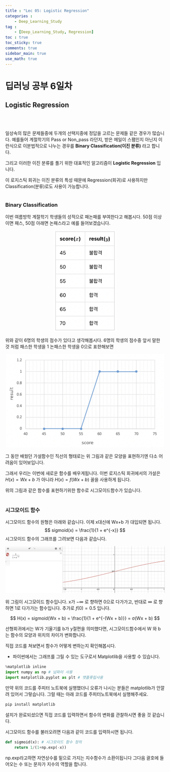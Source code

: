 ```yaml
---
title : "Lec 05: Logistic Regression"
categories :
    - Deep_Learning_Study
tag :
    - [Deep_Learning_Study, Regression]
toc : true
toc_sticky: true
comments: true
sidebar_main: true
use_math: true
---
```


# 딥러닝 공부 6일차
## Logistic Regression
<br>
<br>

일상속의 많은 문제들중에 두개의 선택지중에 정답을 고르는 문제들 같은 경우가 많습니다.
예를들어 계절학기의 Pass or Non_pass 라던지, 받은 메일이 스팸인지 아닌지 이런식으로 이분법적으로 나누는 경우를 **Binary Classification(이진 분류)** 라고 합니다.

그리고 이러한 이진 분류를 풀기 위한 대표적인 알고리즘이 **Logistic Regression** 입니다.

이 로지스틱 회귀는 이진 분류의 특성 때문에 Regression(회귀)로 사용하지만 Classification(분류)로도 사용이 가능합니다.
<br>
<br>

### Binary Classification

이번 여름방학 계절학기 학생들의 성적으로 패논패를 부여한다고 해봅시다.
50점 이상이면 패스, 50점 아래면 논패스라고 예를 들어보겠습니다.

<p align="center"><img src="/MYPICS/lec05/1.png" width = "200" ></p>

위와 같이 6명의 학생의 점수가 있다고 생각해봅시다. 6명의 학생의 점수중 앞서 말한 것 처럼 패스한 학생을 1 논패스한 학생을 0으로 표햔해보면

<p align="center"><img src="/MYPICS/lec05/2.png" width = "500" ></p>

그 동안 배웠던 가설함수인 직선의 형태로는 위 그림과 같은 모양을 표현하기엔 다소 어려움이 있어보입니다.

그래서 우리는 이번에 새로운 함수를 배우게됩니다.
이번 로지스틱 회귀에서의 가설은 $H(x) = Wx + b$ 가 아니라 $H(x) = f(Wx + b)$ 꼴을 사용하게 됩니다.

위의 그림과 같은 함수를 표현하기위한 함수로 시그모이드함수가 있습니다.
<br>
<br>

### 시그모이드 함수

시그모이드 함수의 원형은 아래와 같습니다. 이제 x대신에 Wx+b 가 대입되면 됩니다.
$$
sigmoid(x) = \frac{1}{1 + e^{-x}}
$$
시그모이드 함수의 그래프를 그려보면 다음과 같습니다. 
<p align="center"><img src="/MYPICS/lec05/3.png" width = "600" ></p>

위 그림이 시그모이드 함수입니다. x가 $-\infty$ 로 향하면 0으로 다가가고, 반대로 $\infty$ 로 향하면 1로 다가가는 함수입니다. 추가로 $f(0)=0.5$ 입니다.

$$
H(x) = sigmoid(Wx + b) = \frac{1}{1 + e^{-(Wx + b)}} = σ(Wx + b)
$$

선형회귀에서는 W가 기울기를 b가 y절편을 의미했다면, 시그모이드함수에서 W 와 b는 함수의 모양과 위치의 차이가 변화합니다.

직접 코드를 쳐보면서 함수가 어떻게 변하는지 확인해봅시다.

* 파이썬에서는 그래프를 그릴 수 있는 도구로서 Matplotlib을 사용할 수 있습니다.

```py
%matplotlib inline
import numpy as np # 넘파이 사용
import matplotlib.pyplot as plt # 맷플롯립사용
```

만약 위의 코드를 주피터 노트북에 실행했더니 오류가 나시는 분들은 matplotlib가 안깔려 있어서 그렇습니다. 그럴 때는 아래 코드를 주피터노트북에서 실행해주세요.
```py
pip install matplotlib
```
설치가 완료되셨으면 직접 코드를 입력하면서 함수의 변화를 관찰하시면 좋을 것 같습니다.

시그모이드 함수를 불러오려면 다음과 같이 코드를 입력하시면 됩니다.
```py
def sigmoid(x): # 시그모이드 함수 정의
    return 1/(1+np.exp(-x))
```
np.exp라고하면 자연상수를 밑으로 가지는 지수함수가 소환이됩니다 그다음 괄호에 들어오는 수 또는 문자가 지수의 역할을 합니다.
